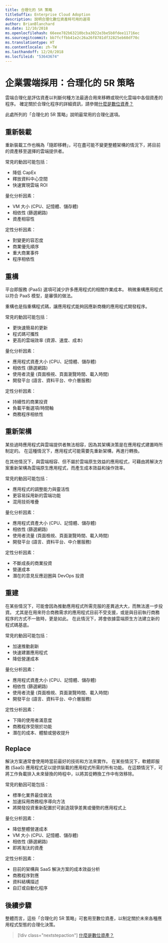 ```yaml
---
title: 合理化的 5R 策略
titleSuffix: Enterprise Cloud Adoption
description: 說明合理化數位資產時可用的選項
author: BrianBlanchard
ms.date: 12/10/2018
ms.openlocfilehash: 66eee782b63210bcba3022e3be5b8fdee11716ec
ms.sourcegitcommit: bb7fcffbb41e2c26a26f8781df32825eb60df70c
ms.translationtype: HT
ms.contentlocale: zh-TW
ms.lasthandoff: 12/20/2018
ms.locfileid: "53643674"
---
```

# <a name="enterprise-cloud-adoption-the-5-rs-of-rationalization"></a>企業雲端採用：合理化的 5R 策略

雲端合理化是評估資產以判斷何種方法最適合用來移轉或現代化雲端中各個資產的程序。 確定關於合理化程序的詳細資訊，請參閱[什麼是數位資產？](overview.md)

此處所列的「合理化的 5R 策略」說明最常用的合理化選項。

## <a name="rehost"></a>重新裝載

重新裝載工作也稱為「隨即移轉」，可在盡可能不變更整體架構的情況下，將目前的資產移至選擇的雲端提供者。

常見的動因可能包括：

* 降低 CapEx
* 釋放資料中心空間
* 快速實現雲端 ROI

量化分析因素：

* VM 大小 (CPU、記憶體、儲存體)
* 相依性 (篩選網路)
* 資產相容性

定性分析因素：

* 對變更的容忍度
* 商業優先順序
* 重大商業事件
* 程序相依性

## <a name="refactor"></a>重構

平台即服務 (PaaS) 選項可減少許多應用程式的相關作業成本。 稍微重構應用程式以符合 PaaS 模型，是審慎的做法。

重構也是指重構程式碼，讓應用程式能夠因應新商機的應用程式開發程序。

常見的動因可能包括：

* 更快速簡易的更新
* 程式碼可攜性
* 更高的雲端效率 (資源、速度、成本)

量化分析因素：

* 應用程式資產大小 (CPU、記憶體、儲存體)
* 相依性 (篩選網路)
* 使用者流量 (頁面檢視、頁面瀏覽時間、載入時間)
* 開發平台 (語言、資料平台、中介層服務)

定性分析因素：

* 持續性的商業投資
* 負載平衡選項/時間軸
* 商務程序相依性

## <a name="rearchitect"></a>重新架構

某些過時應用程式與雲端提供者無法相容，因為其架構決策是在應用程式建置時所制定的。 在這種情況下，應用程式可能需要先重新架構，再進行轉換。

在其他情況下，與雲端相容、但不屬於雲端原生效益的應用程式，可藉由將解決方案重新架構為雲端原生應用程式，而產生成本效益和操作效率。

常見的動因可能包括：

* 應用程式的調整能力與靈活性
* 更容易採用新的雲端功能
* 混用技術堆疊

量化分析因素：

* 應用程式資產大小 (CPU、記憶體、儲存體)
* 相依性 (篩選網路)
* 使用者流量 (頁面檢視、頁面瀏覽時間、載入時間)
* 開發平台 (語言、資料平台、中介層服務)

定性分析因素：

* 不斷成長的商業投資
* 營運成本
* 潛在的意見反應迴圈與 DevOps 投資

## <a name="rebuild"></a>重建

在某些情況下，可能會因為推動應用程式所需克服的差異過大大，而無法進一步投資。 尤其是在用來符合商務需求的應用程式目前不受支援，或是與目前執行商務程序的方式不一致時，更是如此。 在此情況下，將會依據雲端原生方法建立新的程式碼基底。

常見的動因可能包括：

* 加速推動創新
* 快速建置應用程式
* 降低營運成本

量化分析因素：

* 應用程式資產大小 (CPU、記憶體、儲存體)
* 相依性 (篩選網路)
* 使用者流量 (頁面檢視、頁面瀏覽時間、載入時間)
* 開發平台 (語言、資料平台、中介層服務)

定性分析因素：

* 下降的使用者滿意度
* 商務程序受限於功能
* 潛在的成本、體驗或營收提升

## <a name="replace"></a>Replace

解決方案通常會使用時當前最好的技術和方法來實作。 在某些情況下，軟體即服務 (SaaS) 應用程式足以提供裝載的應用程式所需的所有功能。 在這類情況下，可將工作負載排入未來替換的時程中，以將其從轉換工作中有效移除。

常見的動因可能包括：

* 標準化業界最佳做法
* 加速採用商務程序導向方法
* 將開發投資重新配置於可創造競爭差異或優勢的應用程式上

量化分析因素：

* 降低整體營運成本
* VM 大小 (CPU、記憶體、儲存體)
* 相依性 (篩選網路)
* 即將淘汰的資產

定性分析因素：

* 目前的架構與 SaaS 解決方案的成本效益分析
* 商務程序對應
* 資料結構描述
* 自訂或自動化程序

## <a name="next-steps"></a>後續步驟

整體而言，這些「合理化的 5R 策略」可套用至數位資產，以制定關於未來各種應用程式型態的合理化決策。

> [!div class="nextstepaction"]
> [什麼是數位資產？](overview.md)
